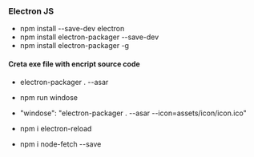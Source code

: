 ### Electron JS
- npm install --save-dev electron
- npm install electron-packager --save-dev
- npm install electron-packager -g

####  Creta  exe file  with  encript  source code
-  electron-packager . --asar

- npm  run  windose

- "windose": "electron-packager . --asar --icon=assets/icon/icon.ico"

- npm i electron-reload
- npm i node-fetch --save
